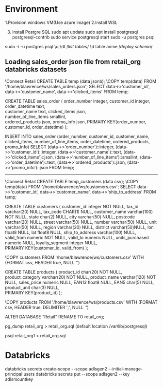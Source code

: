 Environment
==================

1.Provision windows VM(Use azure image)
2.Install WSL

3. Install Postgre SQL
sudo apt update
sudo apt install postgresql postgresql-contrib
sudo service postgresql start
sudo -u postgres psql

sudo -i -u postgres
psql
\q
\dt /*list tables*/
\d table anme  /*deplay schema*/



Loading sales_order json file from retail_org databricks datasets
-------------------------------------------------------------------
\Connect Retail 
CREATE TABLE temp (data jsonb);
\COPY temp(data) FROM '/home/blawrence/ws/sales_orders.json';
SELECT data->>'customer_id', data->>'customer_name', data->>'clicked_items' FROM temp;



CREATE TABLE sales_order (
	order_number integer,
	customer_id integer,
	order_datetime text,	
	customer_name text,
	clicked_items json,		
	number_of_line_items smallint,	
	ordered_products json,
	promo_info json,
	PRIMARY KEY(order_number, customer_id, order_datetime)
);

INSERT INTO sales_order (order_number, customer_id, customer_name, clicked_items, number_of_line_items,
						order_datetime, ordered_products, promo_info)
SELECT (data->>'order_number')::integer, (data->>'customer_id')::integer, (data->>'customer_name')::text, 
	(data->>'clicked_items')::json, (data->>'number_of_line_items')::smallint, 
	(data->>'order_datetime')::text, (data->>'ordered_products')::json, (data->>'promo_info')::json
FROM temp;

------------------
\Connect Retail 
CREATE TABLE temp_customers (data csv);
\COPY temp(data) FROM '/home/blawrence/ws/customers.csv';
SELECT data->>'customer_id', data->>'customer_name', data->>'ship_to_address' FROM temp;


CREATE TABLE customers (
	customer_id integer NOT NULL,
	tax_id varchar(20) NULL,
	tax_code CHAR(1) NULL,
	customer_name varchar(100) NOT NULL,
	state char(2) NULL,
	city varchar(50) NULL,
	postcode varchar(20) NULL,
	street varchar(50) NULL,
	number varchar(50) NULL, 
	unit varchar(50) NULL,
	region varchar(20) NULL,
	district varchar(50)NULL,
	lon float8 NULL,
	lat float8 NULL,
	ship_to_address varchar(100) NULL,
	valid_from numeric NOT NULL,
	valid_to numeric NULL,
	units_purchased numeric NULL,
	loyalty_segment integer NULL,	
	PRIMARY KEY(customer_id, valid_from)
);

\COPY customers FROM '/home/blawrence/ws/customers.csv' WITH (FORMAT csv, HEADER true, NULL '')

CREATE TABLE products (
	product_id char(20) NOT NULL,
	product_category varchar(20) NOT NULL,
	product_name varchar(120) NOT NULL,
	sales_price numeric NULL, 
	EAN13 float8 NULL,
	EAN5 char(5) NULL,
	product_unit char(3) NULL,	
	PRIMARY KEY(product_id)
);

\COPY products FROM '/home/blawrence/ws/products.csv' WITH (FORMAT csv, HEADER true, DELIMITER ';', NULL '')

ALTER DATABASE "Retail" RENAME TO retail_org;

pg_dump retail_org > retail_org.sql
(default location /var/lib/postgresql)

psql retail_org1 < retail_org.sql

Databricks
===================

databricks secrets create-scope --scope adlsgen2 --initial-manage-principal users
databricks secrets put --scope adlsgen2 --key adlsmountkey
